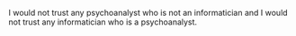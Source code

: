 I would not trust any psychoanalyst who is not an informatician and I would not trust any informatician who is a psychoanalyst.

